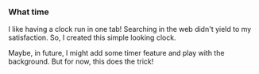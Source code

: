 



### What time ###
I like having a clock run in one tab! Searching in the web didn't yield to my satisfaction. So, I created this simple looking clock.  

Maybe, in future, I might add some timer feature and play with the background. But for now, this does the trick!